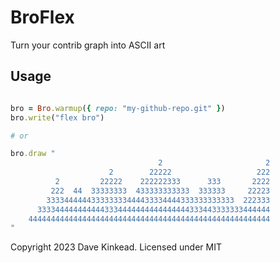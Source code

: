 # BroFlex

Turn your contrib graph into ASCII art

## Usage

```ruby

bro = Bro.warmup({ repo: "my-github-repo.git" })
bro.write("flex bro")

# or

bro.draw "
	                             2                       2
	                  2        22222                   222
	      2         22222    222222333      333       2222
	     222  44  33333333  433333333333  333333     22223
	    333344444433333333444433334444333333333333  222333
	  3333444444444443334444444444444444333443333333444444
	444444444444444444444444444444444444444444444444444444
"

```

Copyright 2023 Dave Kinkead. Licensed under MIT
